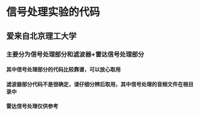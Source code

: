 # 信号处理实验的代码
## 爱来自北京理工大学
### 主要分为信号处理部分和滤波器+雷达信号处理部分
#### 其中信号处理部分的代码比较靠谱，可以放心取用

#### 滤波器部分代码不是很确定，请仔细分辨后取用，其中信号处理的音频文件在根目录中

#### 雷达信号处理仅供参考
